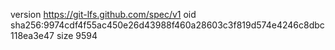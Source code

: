 version https://git-lfs.github.com/spec/v1
oid sha256:9974cdf4f55ac450e26d43988f460a28603c3f819d574e4246c8dbc118ea3e47
size 9594
